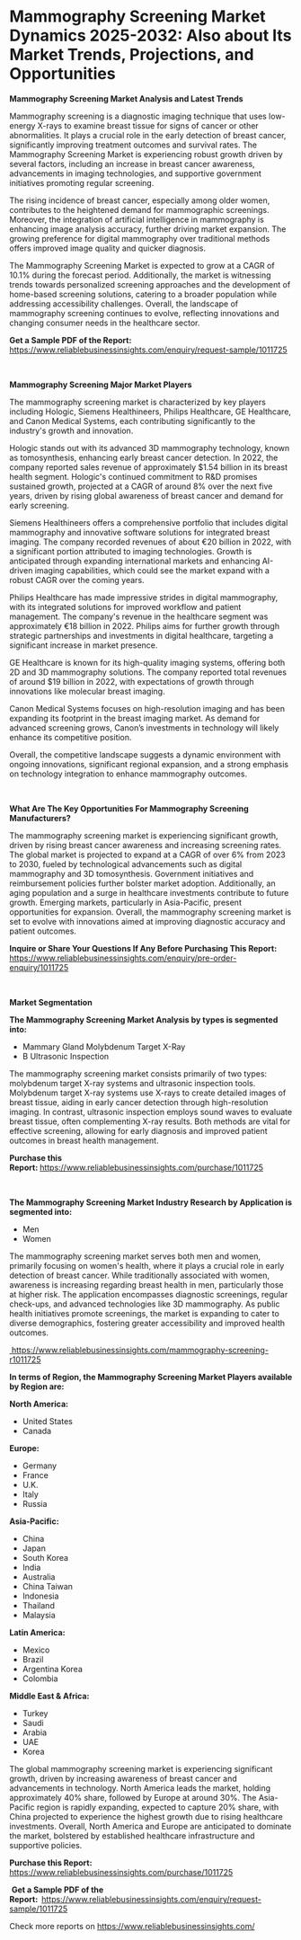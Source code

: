 <p><h1>Mammography Screening Market Dynamics 2025-2032: Also about Its Market Trends, Projections, and Opportunities</h1></p><p><strong>Mammography Screening Market Analysis and Latest Trends</strong></p>
<p><p>Mammography screening is a diagnostic imaging technique that uses low-energy X-rays to examine breast tissue for signs of cancer or other abnormalities. It plays a crucial role in the early detection of breast cancer, significantly improving treatment outcomes and survival rates. The Mammography Screening Market is experiencing robust growth driven by several factors, including an increase in breast cancer awareness, advancements in imaging technologies, and supportive government initiatives promoting regular screening.</p><p>The rising incidence of breast cancer, especially among older women, contributes to the heightened demand for mammographic screenings. Moreover, the integration of artificial intelligence in mammography is enhancing image analysis accuracy, further driving market expansion. The growing preference for digital mammography over traditional methods offers improved image quality and quicker diagnosis. </p><p>The Mammography Screening Market is expected to grow at a CAGR of 10.1% during the forecast period. Additionally, the market is witnessing trends towards personalized screening approaches and the development of home-based screening solutions, catering to a broader population while addressing accessibility challenges. Overall, the landscape of mammography screening continues to evolve, reflecting innovations and changing consumer needs in the healthcare sector.</p></p>
<p><strong>Get a Sample PDF of the Report:&nbsp;</strong> <a href="https://www.reliablebusinessinsights.com/enquiry/request-sample/1011725?utm_campaign=3133&utm_medium=2&utm_source=Github&utm_content=ia&utm_term=07032025&utm_id=mammography-screening">https://www.reliablebusinessinsights.com/enquiry/request-sample/1011725</a></p>
<p>&nbsp;</p>
<p><strong>Mammography Screening Major Market Players</strong></p>
<p><p>The mammography screening market is characterized by key players including Hologic, Siemens Healthineers, Philips Healthcare, GE Healthcare, and Canon Medical Systems, each contributing significantly to the industry's growth and innovation.</p><p>Hologic stands out with its advanced 3D mammography technology, known as tomosynthesis, enhancing early breast cancer detection. In 2022, the company reported sales revenue of approximately $1.54 billion in its breast health segment. Hologic's continued commitment to R&D promises sustained growth, projected at a CAGR of around 8% over the next five years, driven by rising global awareness of breast cancer and demand for early screening.</p><p>Siemens Healthineers offers a comprehensive portfolio that includes digital mammography and innovative software solutions for integrated breast imaging. The company recorded revenues of about €20 billion in 2022, with a significant portion attributed to imaging technologies. Growth is anticipated through expanding international markets and enhancing AI-driven imaging capabilities, which could see the market expand with a robust CAGR over the coming years.</p><p>Philips Healthcare has made impressive strides in digital mammography, with its integrated solutions for improved workflow and patient management. The company's revenue in the healthcare segment was approximately €18 billion in 2022. Philips aims for further growth through strategic partnerships and investments in digital healthcare, targeting a significant increase in market presence.</p><p>GE Healthcare is known for its high-quality imaging systems, offering both 2D and 3D mammography solutions. The company reported total revenues of around $19 billion in 2022, with expectations of growth through innovations like molecular breast imaging.</p><p>Canon Medical Systems focuses on high-resolution imaging and has been expanding its footprint in the breast imaging market. As demand for advanced screening grows, Canon’s investments in technology will likely enhance its competitive position. </p><p>Overall, the competitive landscape suggests a dynamic environment with ongoing innovations, significant regional expansion, and a strong emphasis on technology integration to enhance mammography outcomes.</p></p>
<p>&nbsp;</p>
<p><strong>What Are The Key Opportunities For Mammography Screening Manufacturers?</strong></p>
<p><p>The mammography screening market is experiencing significant growth, driven by rising breast cancer awareness and increasing screening rates. The global market is projected to expand at a CAGR of over 6% from 2023 to 2030, fueled by technological advancements such as digital mammography and 3D tomosynthesis. Government initiatives and reimbursement policies further bolster market adoption. Additionally, an aging population and a surge in healthcare investments contribute to future growth. Emerging markets, particularly in Asia-Pacific, present opportunities for expansion. Overall, the mammography screening market is set to evolve with innovations aimed at improving diagnostic accuracy and patient outcomes.</p></p>
<p><strong>Inquire or Share Your Questions If Any Before Purchasing This Report:</strong> <a href="https://www.reliablebusinessinsights.com/enquiry/pre-order-enquiry/1011725?utm_campaign=3133&utm_medium=2&utm_source=Github&utm_content=ia&utm_term=07032025&utm_id=mammography-screening">https://www.reliablebusinessinsights.com/enquiry/pre-order-enquiry/1011725</a></p>
<p>&nbsp;</p>
<p><strong>Market Segmentation</strong></p>
<p><strong>The Mammography Screening Market Analysis by types is segmented into:</strong></p>
<p><ul><li>Mammary Gland Molybdenum Target X-Ray</li><li>B Ultrasonic Inspection</li></ul></p>
<p><p>The mammography screening market consists primarily of two types: molybdenum target X-ray systems and ultrasonic inspection tools. Molybdenum target X-ray systems use X-rays to create detailed images of breast tissue, aiding in early cancer detection through high-resolution imaging. In contrast, ultrasonic inspection employs sound waves to evaluate breast tissue, often complementing X-ray results. Both methods are vital for effective screening, allowing for early diagnosis and improved patient outcomes in breast health management.</p></p>
<p><strong>Purchase this Report:&nbsp;</strong><a href="https://www.reliablebusinessinsights.com/purchase/1011725?utm_campaign=3133&utm_medium=2&utm_source=Github&utm_content=ia&utm_term=07032025&utm_id=mammography-screening">https://www.reliablebusinessinsights.com/purchase/1011725</a></p>
<p>&nbsp;</p>
<p><strong>The Mammography Screening Market Industry Research by Application is segmented into:</strong></p>
<p><ul><li>Men</li><li>Women</li></ul></p>
<p><p>The mammography screening market serves both men and women, primarily focusing on women's health, where it plays a crucial role in early detection of breast cancer. While traditionally associated with women, awareness is increasing regarding breast health in men, particularly those at higher risk. The application encompasses diagnostic screenings, regular check-ups, and advanced technologies like 3D mammography. As public health initiatives promote screenings, the market is expanding to cater to diverse demographics, fostering greater accessibility and improved health outcomes.</p></p>
<p><a href="https://www.reliablebusinessinsights.com/mammography-screening-r1011725?utm_campaign=3133&utm_medium=2&utm_source=Github&utm_content=ia&utm_term=07032025&utm_id=mammography-screening">&nbsp;https://www.reliablebusinessinsights.com/mammography-screening-r1011725</a></p>
<p><strong>In terms of Region, the Mammography Screening Market Players available by Region are:</strong></p>
<p>
    <p> <strong> North America: </strong>
        <ul>
            <li>United States</li>
            <li>Canada</li>
        </ul>
        </p> 
    <p> <strong> Europe: </strong>
        <ul>
            <li>Germany</li>
            <li>France</li>
            <li>U.K.</li>
            <li>Italy</li>
            <li>Russia</li>
        </ul>
        </p> 
    <p> <strong> Asia-Pacific: </strong>
        <ul>
            <li>China</li>
            <li>Japan</li>
            <li>South Korea</li>
            <li>India</li>
            <li>Australia</li>
            <li>China Taiwan</li>
            <li>Indonesia</li>
            <li>Thailand</li>
            <li>Malaysia</li>
        </ul>
        </p> 
    <p> <strong> Latin America: </strong>
        <ul>
            <li>Mexico</li>
            <li>Brazil</li>
            <li>Argentina Korea</li>
            <li>Colombia</li>
        </ul>
        </p> 
    <p> <strong> Middle East & Africa: </strong>
        <ul>
            <li>Turkey</li>
            <li>Saudi</li>
            <li>Arabia</li>
            <li>UAE</li>
            <li>Korea</li>
        </ul>
    </p>
    </p>
<p><p>The global mammography screening market is experiencing significant growth, driven by increasing awareness of breast cancer and advancements in technology. North America leads the market, holding approximately 40% share, followed by Europe at around 30%. The Asia-Pacific region is rapidly expanding, expected to capture 20% share, with China projected to experience the highest growth due to rising healthcare investments. Overall, North America and Europe are anticipated to dominate the market, bolstered by established healthcare infrastructure and supportive policies.</p></p>
<p><strong>Purchase this Report: </strong><a href="https://www.reliablebusinessinsights.com/purchase/1011725?utm_campaign=3133&utm_medium=2&utm_source=Github&utm_content=ia&utm_term=07032025&utm_id=mammography-screening">https://www.reliablebusinessinsights.com/purchase/1011725</a></p>
<p>&nbsp;<strong>Get a Sample PDF of the Report:&nbsp;&nbsp;</strong><a href="https://www.reliablebusinessinsights.com/enquiry/request-sample/1011725?utm_campaign=3133&utm_medium=2&utm_source=Github&utm_content=ia&utm_term=07032025&utm_id=mammography-screening">https://www.reliablebusinessinsights.com/enquiry/request-sample/1011725</a></p>
<p><strong></strong></p>
<p>Check more reports on <a href="https://www.reliablebusinessinsights.com/?utm_campaign=3133&utm_medium=2&utm_source=Github&utm_content=ia&utm_term=07032025&utm_id=mammography-screening">https://www.reliablebusinessinsights.com/</a></p>